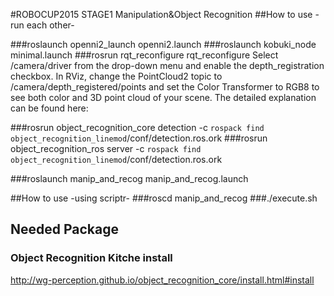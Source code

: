 #ROBOCUP2015 STAGE1 Manipulation&Object Recognition
##How to use -run each other-

###roslaunch openni2_launch openni2.launch
###roslaunch kobuki_node minimal.launch
###rosrun rqt_reconfigure rqt_reconfigure
Select /camera/driver from the drop-down menu and enable the depth_registration checkbox. In RViz, change the PointCloud2 topic to /camera/depth_registered/points and set the Color Transformer to RGB8 to see both color and 3D point cloud of your scene. The detailed explanation can be found here:

###rosrun object_recognition_core detection -c `rospack find object_recognition_linemod`/conf/detection.ros.ork
###rosrun object_recognition_ros server -c `rospack find object_recognition_linemod`/conf/detection.ros.ork

###roslaunch manip_and_recog manip_and_recog.launch

##How to use -using scriptr-
###roscd manip_and_recog
###./execute.sh

## Needed Package

### Object Recognition Kitche install
http://wg-perception.github.io/object_recognition_core/install.html#install
